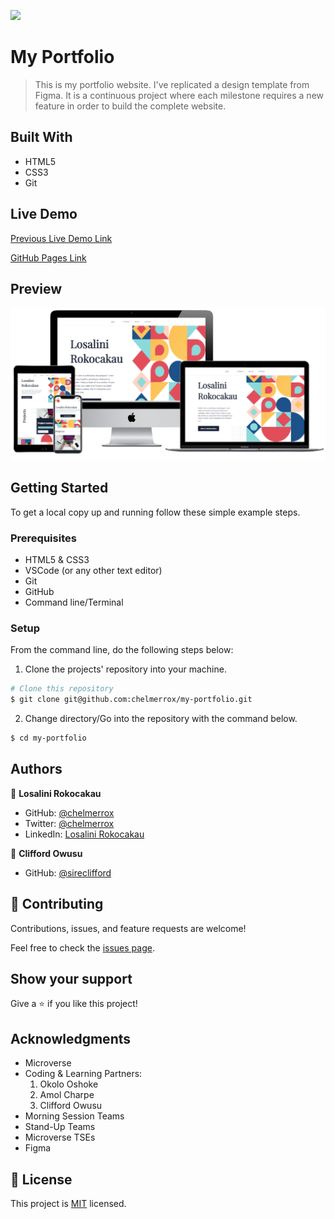 ![](https://img.shields.io/badge/Microverse-blueviolet)

# My Portfolio

> This is my portfolio website. I've replicated a design template from Figma. It is a continuous project where each milestone requires a new feature in order to build the complete website.


## Built With

- HTML5
- CSS3
- Git

## Live Demo

[Previous Live Demo Link](https://raw.githack.com/chelmerrox/my-portfolio/main/index.html)

[GitHub Pages Link](https://chelmerrox.github.io/my-portfolio/)

## Preview

![Website preview](images/preview.png)

## Getting Started

To get a local copy up and running follow these simple example steps.

### Prerequisites

- HTML5 & CSS3 
- VSCode (or any other text editor)
- Git
- GitHub
- Command line/Terminal

### Setup

From the command line, do the following steps below:

1. Clone the projects' repository into your machine.

```bash
# Clone this repository
$ git clone git@github.com:chelmerrox/my-portfolio.git

```
2. Change directory/Go into the repository with the command below.

```bash
$ cd my-portfolio

```

## Authors

👤 **Losalini Rokocakau**

- GitHub: [@chelmerrox](https://github.com/chelmerrox)
- Twitter: [@chelmerrox](https://twitter.com/chelmerrox)
- LinkedIn: [Losalini Rokocakau](https://linkedin.com/in/losalini-rokocakau)

👤 **Clifford Owusu**

- GitHub: [@sireclifford](https://github.com/sireclifford)

## 🤝 Contributing

Contributions, issues, and feature requests are welcome!

Feel free to check the [issues page](https://github.com/chelmerrox/my-portfolio/issues).

## Show your support

Give a ⭐️ if you like this project!

## Acknowledgments

- Microverse
- Coding & Learning Partners: 
  1. Okolo Oshoke
  2. Amol Charpe 
  3. Clifford Owusu
- Morning Session Teams
- Stand-Up Teams
- Microverse TSEs
- Figma 

## 📝 License

This project is [MIT](./MIT.md) licensed.